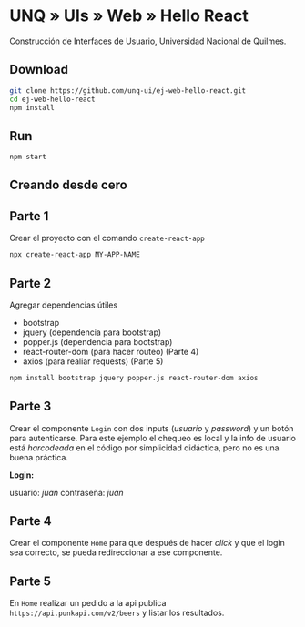 # UNQ » UIs » Web » Hello React

Construcción de Interfaces de Usuario, Universidad Nacional de Quilmes.

## Download

```sh
git clone https://github.com/unq-ui/ej-web-hello-react.git
cd ej-web-hello-react
npm install
```

## Run

```sh
npm start
```

## Creando desde cero

## Parte 1

Crear el proyecto con el comando `create-react-app`

```sh
npx create-react-app MY-APP-NAME
```

## Parte 2

Agregar dependencias útiles

* bootstrap
* jquery (dependencia para bootstrap)
* popper.js (dependencia para bootstrap)
* react-router-dom (para hacer routeo) (Parte 4)
* axios (para realiar requests) (Parte 5)

```sh
npm install bootstrap jquery popper.js react-router-dom axios
```

## Parte 3

Crear el componente `Login` con dos inputs (_usuario_ y _password_) y un botón para autenticarse.
Para este ejemplo el chequeo es local y la info de usuario
está _harcodeada_ en el código por simplicidad didáctica, pero no es una buena práctica.

**Login:**

usuario: _juan_
contraseña: _juan_

## Parte 4

Crear el componente `Home` para que después de hacer _click_ y que
el login sea correcto, se pueda redireccionar a ese componente.

## Parte 5

En `Home` realizar un pedido a la api publica `https://api.punkapi.com/v2/beers`
y listar los resultados.
